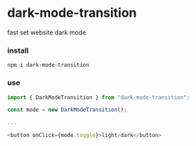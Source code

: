 # dark-mode-transition

fast set website dark mode

### install

`npm i dark-mode-transition`

### use

```javascript
import { DarkModeTransition } from "dark-mode-transition";

const mode = new DarkModeTransition();

...

<button onClick={mode.toggle}>light/dark</button>
```
